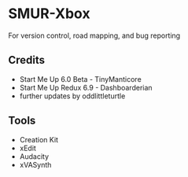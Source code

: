 # SMUR-Xbox

For version control, road mapping, and bug reporting

## Credits
* Start Me Up 6.0 Beta - TinyManticore
* Start Me Up Redux 6.9 - Dashboarderian
* further updates by oddlittleturtle

## Tools
* Creation Kit
* xEdit
* Audacity
* xVASynth
